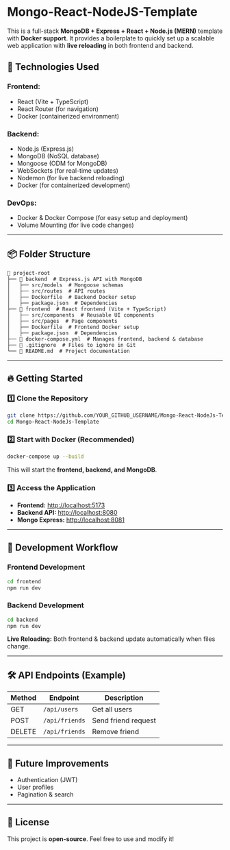 # Mongo-React-NodeJS-Template

This is a full-stack **MongoDB + Express + React + Node.js (MERN)** template with **Docker support**. It provides a boilerplate to quickly set up a scalable web application with **live reloading** in both frontend and backend.

## 🚀 Technologies Used

### **Frontend:**
- React (Vite + TypeScript)
- React Router (for navigation)
- Docker (containerized environment)

### **Backend:**
- Node.js (Express.js)
- MongoDB (NoSQL database)
- Mongoose (ODM for MongoDB)
- WebSockets (for real-time updates)
- Nodemon (for live backend reloading)
- Docker (for containerized development)

### **DevOps:**
- Docker & Docker Compose (for easy setup and deployment)
- Volume Mounting (for live code changes)

---

## 📦 Folder Structure
```plaintext
📂 project-root
├── 📂 backend  # Express.js API with MongoDB
│   ├── src/models  # Mongoose schemas
│   ├── src/routes  # API routes
│   ├── Dockerfile  # Backend Docker setup
│   ├── package.json  # Dependencies
├── 📂 frontend  # React frontend (Vite + TypeScript)
│   ├── src/components  # Reusable UI components
│   ├── src/pages  # Page components
│   ├── Dockerfile  # Frontend Docker setup
│   ├── package.json  # Dependencies
├── 📄 docker-compose.yml  # Manages frontend, backend & database
├── 📄 .gitignore  # Files to ignore in Git
└── 📄 README.md  # Project documentation
```

---

## 🔥 Getting Started
### **1️⃣ Clone the Repository**
```sh
git clone https://github.com/YOUR_GITHUB_USERNAME/Mongo-React-NodeJs-Template.git
cd Mongo-React-NodeJs-Template
```

### **2️⃣ Start with Docker** (Recommended)
```sh
docker-compose up --build
```
This will start the **frontend, backend, and MongoDB**.

### **3️⃣ Access the Application**
- **Frontend:** [http://localhost:5173](http://localhost:5173)
- **Backend API:** [http://localhost:8080](http://localhost:8080)
- **Mongo Express:** [http://localhost:8081](http://localhost:8081)

---

## 🔧 Development Workflow
### **Frontend Development**
```sh
cd frontend
npm run dev
```

### **Backend Development**
```sh
cd backend
npm run dev
```

**Live Reloading:** Both frontend & backend update automatically when files change.

---

## 🛠 API Endpoints (Example)
| Method | Endpoint        | Description          |
|--------|----------------|----------------------|
| GET    | `/api/users`   | Get all users       |
| POST   | `/api/friends` | Send friend request |
| DELETE | `/api/friends` | Remove friend       |

---

## 🚀 Future Improvements
- Authentication (JWT)
- User profiles
- Pagination & search

---

## 📜 License
This project is **open-source**. Feel free to use and modify it!
